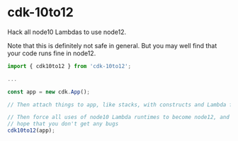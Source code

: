 # cdk-10to12

Hack all node10 Lambdas to use node12.

Note that this is definitely not safe in general. But you may well
find that your code runs fine in node12.

```typescript
import { cdk10to12 } from 'cdk-10to12';

...

const app = new cdk.App();

// Then attach things to app, like stacks, with constructs and Lambda functions

// Then force all uses of node10 Lambda runtimes to become node12, and
// hope that you don't get any bugs
cdk10to12(app);
```

